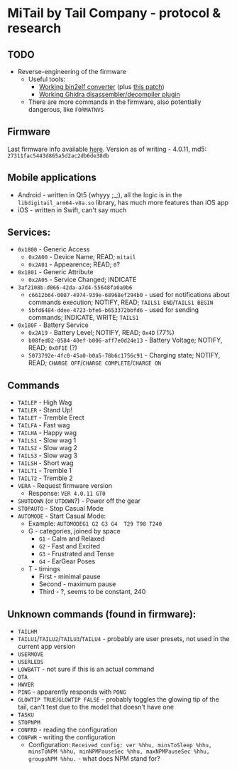 # MiTail by Tail Company - protocol & research

## TODO
- Reverse-engineering of the firmware
    - Useful tools:
        - [Working bin2elf converter](https://github.com/yawor/esp32_image_parser/tree/app_image) (plus [this patch](https://github.com/tenable/esp32_image_parser/pull/11.patch))
        - [Working Ghidra disassembler/decompiler plugin](https://github.com/Ebiroll/ghidra-xtensa)
    - There are more commands in the firmware, also potentially dangerous, like `FORMATNVS`

## Firmware
Last firmware info available [here](https://thetailcompany.com/fw/mitail).
Version as of writing - 4.0.11, md5: `27311fac5443d865a5d2ac2db6de38db`

## Mobile applications
- Android - written in Qt5 (whyyy ;_;), all the logic is in the `libdigitail_arm64-v8a.so` library, has much more features than iOS app
- iOS - written in Swift, can't say much

## Services:
- `0x1800` - Generic Access
    - `0x2A00` - Device Name; READ; `mitail`
    - `0x2A01` - Appearence; READ; `0`?
- `0x1801` - Generic Attribute
    - `0x2A05` - Service Changed; INDICATE
- `3af2108b-d066-42da-a7d4-55648fa0a9b6`
    - `c6612b64-0087-4974-939e-68968ef294b0` - used for notifications about commands execution; NOTIFY, READ; `TAILS1 END`/`TAILS1 BEGIN`
    - `5bfd6484-ddee-4723-bfe6-b653372bbfd6` - used for sending commands; INDICATE, WRITE; `TAILS1`
- `0x180F` - Battery Service
    - `0x2A19` - Battery Level; NOTIFY, READ; `0x4D` (77%)
    - `b08fed02-0584-40ef-b006-aff7e0d24e13` - Battery Voltage; NOTIFY, READ; `0x8F1E` (?)
    - `5073792e-4fc0-45a0-b0a5-78b6c1756c91` - Charging state; NOTIFY, READ; `CHARGE OFF`/`CHARGE COMPLETE`/`CHARGE ON`

## Commands
- `TAILEP` - High Wag
- `TAILER` - Stand Up!
- `TAILET` - Tremble Erect
- `TAILFA` - Fast wag
- `TAILHA` - Happy wag
- `TAILS1` - Slow wag 1
- `TAILS2` - Slow wag 2
- `TAILS3` - Slow wag 3
- `TAILSH` - Short wag
- `TAILT1` - Tremble 1
- `TAILT2` - Tremble 2
- `VERA` - Request firmware version
    - Response: `VER 4.0.11 GT0`
- `SHUTDOWN` (or `UTDOWN`?) - Power off the gear
- `STOPAUTO` - Stop Casual Mode
- `AUTOMODE` - Start Casual Mode:
    - Example: `AUTOMODEG1 G2 G3 G4  T29 T98 T240`
    - G - categories, joined by space
        - `G1` - Calm and Relaxed
        - `G2` - Fast and Excited
        - `G3` - Frustrated and Tense
        - `G4` - EarGear Poses
    - T - timings
        - First - minimal pause
        - Second - maximum pause
        - Third - ?, seems to be constant, 240

## Unknown commands (found in firmware):
- `TAILHM`
- `TAILU1`/`TAILU2`/`TAILU3`/`TAILU4` - probably are user presets, not used in the current app version
- `USERMOVE`
- `USERLEDS`
- `LOWBATT` - not sure if this is an actual command
- `OTA`
- `HWVER`
- `PING` - apparently responds with `PONG`
- `GLOWTIP TRUE`/`GLOWTIP FALSE` - probably toggles the glowing tip of the tail, can't test due to the model that doesn't have one
- `TASKU`
- `STOPNPM`
- `CONFRD` - reading the configuration
- `CONFWR` - writing the configuration
    - Configuration: `Received config: ver %hhu, minsToSleep %hhu, minsToNPM %hhu, minNPMPauseSec %hhu, maxNPMPauseSec %hhu, groupsNPM %hhu.` - what does NPM stand for?
